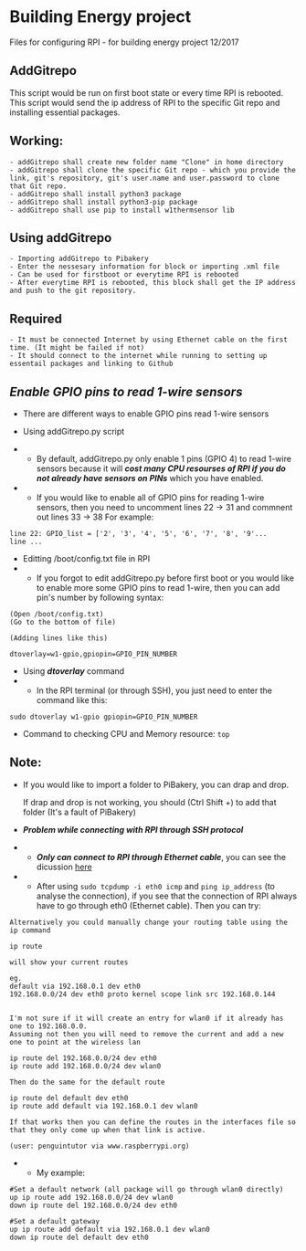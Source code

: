 # Building Energy project

Files for configuring RPI - for building energy project
12/2017
	
## AddGitrepo	
This script would be run on first boot state or every time RPI is rebooted. 
This script would send the ip address of RPI to the specific Git repo and installing essential packages.

## Working:
	- addGitrepo shall create new folder name "Clone" in home directory
	- addGitrepo shall clone the specific Git repo - which you provide the link, git's repository, git's user.name and user.password to clone that Git repo.
	- addGitrepo shall install python3 package
	- addGitrepo shall install python3-pip package
	- addGitrepo shall use pip to install w1thermsensor lib

## Using addGitrepo
	- Importing addGitrepo to Pibakery
	- Enter the nessesary information for block or importing .xml file 
	- Can be used for firstboot or everytime RPI is rebooted
	- After everytime RPI is rebooted, this block shall get the IP address and push to the git repository.

## Required
	- It must be connected Internet by using Ethernet cable on the first time. (It might be failed if not)
	- It should connect to the internet while running to setting up essentail packages and linking to Github
	
## ***Enable GPIO pins to read 1-wire sensors***
* There are different ways to enable GPIO pins read 1-wire sensors

* Using addGitrepo.py script
* * By default, addGitrepo.py only enable 1 pins (GPIO 4) to read 1-wire sensors because it will ***cost many CPU resourses of RPI if you do not already have sensors on PINs*** which you have enabled.
* * If you would like to enable all of GPIO pins for reading 1-wire sensors, then you need to uncomment lines 22 -> 31 and commnent out lines 33 -> 38
For example:
```
line 22: GPIO_list = ['2', '3', '4', '5', '6', '7', '8', '9'...
line ...
```

* Editting /boot/config.txt file in RPI
* * If you forgot to edit addGitrepo.py before first boot or you would like to enable more some GPIO pins to read 1-wire, then you can add pin's number by following syntax:
```
(Open /boot/config.txt)
(Go to the bottom of file)

(Adding lines like this) 

dtoverlay=w1-gpio,gpiopin=GPIO_PIN_NUMBER
```  

* Using ***dtoverlay*** command
* * In the RPI terminal (or through SSH), you just need to enter the command like this:
```
sudo dtoverlay w1-gpio gpiopin=GPIO_PIN_NUMBER
```

* Command to checking CPU and Memory resource: `top`

## Note: 	
* If you would like to import a folder to PiBakery, you can drap and drop. 
	
	If drap and drop is not working, you should (Ctrl Shift +) to add that folder (It's a fault of PiBakery)

* ***Problem while connecting with RPI through SSH protocol***
* * ***Only can connect to RPI through Ethernet cable***, you can see the dicussion [here](https://www.raspberrypi.org/forums/viewtopic.php?f=28&t=81021)
* * After using `sudo tcpdump -i eth0 icmp` and `ping ip_address` (to analyse the connection), if you see that the connection of RPI always have to go through eth0 (Ethernet cable). Then you can try:
```
Alternatively you could manually change your routing table using the ip command

ip route

will show your current routes

eg. 
default via 192.168.0.1 dev eth0 
192.168.0.0/24 dev eth0 proto kernel scope link src 192.168.0.144


I'm not sure if it will create an entry for wlan0 if it already has one to 192.168.0.0.
Assuming not then you will need to remove the current and add a new one to point at the wireless lan

ip route del 192.168.0.0/24 dev eth0
ip route add 192.168.0.0/24 dev wlan0

Then do the same for the default route

ip route del default dev eth0
ip route add default via 192.168.0.1 dev wlan0

If that works then you can define the routes in the interfaces file so that they only come up when that link is active.

(user: penguintutor via www.raspberrypi.org)
``` 

* * My example:
```
#Set a default network (all package will go through wlan0 directly)
up ip route add 192.168.0.0/24 dev wlan0
down ip route del 192.168.0.0/24 dev eth0

#Set a default gateway
up ip route add default via 192.168.0.1 dev wlan0
down ip route del default dev eth0
```

